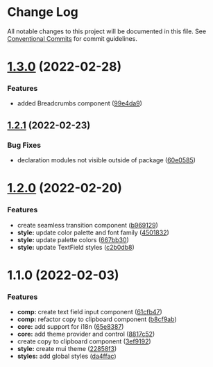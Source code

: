 # Change Log

All notable changes to this project will be documented in this file.
See [Conventional Commits](https://conventionalcommits.org) for commit guidelines.

# [1.3.0](https://github.com/gulab-signage/gulab-client/compare/@gulab-client/core-ui@1.2.1...@gulab-client/core-ui@1.3.0) (2022-02-28)


### Features

* added Breadcrumbs component ([99e4da9](https://github.com/gulab-signage/gulab-client/commit/99e4da995ef06b698bb43e6b7ec03bec7fad807b))





## [1.2.1](https://github.com/gulab-signage/gulab-client/compare/@gulab-client/core-ui@1.2.0...@gulab-client/core-ui@1.2.1) (2022-02-23)


### Bug Fixes

* declaration modules not visible outside of package ([60e0585](https://github.com/gulab-signage/gulab-client/commit/60e0585a6daccb40810af63445557493e9a979ab))





# [1.2.0](https://github.com/gulab-signage/gulab-client/compare/@gulab-client/core-ui@1.1.0...@gulab-client/core-ui@1.2.0) (2022-02-20)


### Features

* create seamless transition component ([b969129](https://github.com/gulab-signage/gulab-client/commit/b9691297cbe6f005184ce7a0609650ae7d4b0c43))
* **style:** update color palette and font family ([4501832](https://github.com/gulab-signage/gulab-client/commit/45018324fc3a6bfe065ee299cb98248eaa044774))
* **style:** update palette colors ([667bb30](https://github.com/gulab-signage/gulab-client/commit/667bb30b7b475514d9fffadd5db023f1ab0e71b1))
* **style:** update TextField styles ([c2b0db8](https://github.com/gulab-signage/gulab-client/commit/c2b0db8ea864944205cf57e86100f98540afe139))






# 1.1.0 (2022-02-03)

### Features

- **comp:** create text field input component ([61cfb47](https://github.com/gulab-signage/gulab-client/commit/61cfb47df4ed62925847c695f4e43d07a75c5d76))
- **comp:** refactor copy to clipboard component ([b8cf9ab](https://github.com/gulab-signage/gulab-client/commit/b8cf9ab34f9ea2f5365d93bc6dd21b5f5fad2c99))
- **core:** add support for i18n ([65e8387](https://github.com/gulab-signage/gulab-client/commit/65e838739bf3db244caa8dfcb0941be0759f8cfe))
- **core:** add theme provider and control ([8817c52](https://github.com/gulab-signage/gulab-client/commit/8817c52b7243daa2605bd8311a05903a68dd2a59))
- create copy to clipboard component ([3ef9192](https://github.com/gulab-signage/gulab-client/commit/3ef9192e15bbc4b2dcc49c81f4efcb5b48817a49))
- **style:** create mui theme ([22858f3](https://github.com/gulab-signage/gulab-client/commit/22858f3f169dee6f823192c18479c02041ca805a))
- **styles:** add global styles ([da4ffac](https://github.com/gulab-signage/gulab-client/commit/da4ffac083f0d837fd2077ce5b9ece8dd4f2867f))
